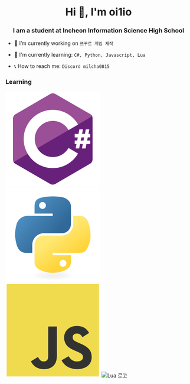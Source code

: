 <h1 align="center"></path></svg></a>Hi 👋, I'm oi1io</h1>

<h3 align="center"></path></svg></a>I am a student at Incheon Information Science High School</h3>

- 🔭 I’m currently working on ``쯔꾸르 게임 제작``

- 🌱 I'm currently learning: ``C#, Python, Javascript, Lua``

- 📞 How to reach me: ``Discord milcha0815``


### Learning
<picture>
  <source width="5%" media="(prefers-color-scheme: dark)" srcset="https://raw.githubusercontent.com/devicons/devicon/master/icons/csharp/csharp-original.svg">
  <source width="5%" media="(prefers-color-scheme: light)" srcset="https://raw.githubusercontent.com/devicons/devicon/master/icons/csharp/csharp-original.svg">
  <img alt="C# 로고" src="https://raw.githubusercontent.com/devicons/devicon/master/icons/csharp/csharp-original.svg">
</picture>
<picture>
  <source width="5%" media="(prefers-color-scheme: dark)" srcset="https://raw.githubusercontent.com/devicons/devicon/master/icons/python/python-original.svg">
  <source width="5%" media="(prefers-color-scheme: light)" srcset="https://raw.githubusercontent.com/devicons/devicon/master/icons/python/python-original.svg">
  <img alt="PY 로고" src="https://raw.githubusercontent.com/devicons/devicon/master/icons/python/python-original.svg">
</picture>
<picture>
  <source width="5%" media="(prefers-color-scheme: dark)" srcset="https://raw.githubusercontent.com/devicons/devicon/master/icons/javascript/javascript-original.svg">
  <source width="5%" media="(prefers-color-scheme: light)" srcset="https://raw.githubusercontent.com/devicons/devicon/master/icons/javascript/javascript-original.svg">
  <img alt="JS 로고" src="https://raw.githubusercontent.com/devicons/devicon/master/icons/javascript/javascript-original.svg">
</picture>
<picture>
  <source width="5%" media="(prefers-color-scheme: dark)" srcset="https://upload.wikimedia.org/wikipedia/commons/thumb/c/cf/Lua-Logo.svg/2048px-Lua-Logo.svg.png">
  <source width="5%" media="(prefers-color-scheme: light)" srcset="https://upload.wikimedia.org/wikipedia/commons/thumb/c/cf/Lua-Logo.svg/2048px-Lua-Logo.svg.png">
  <img alt="Lua 로고" src="https://upload.wikimedia.org/wikipedia/commons/thumb/c/cf/Lua-Logo.svg/2048px-Lua-Logo.svg.png">
</picture>
